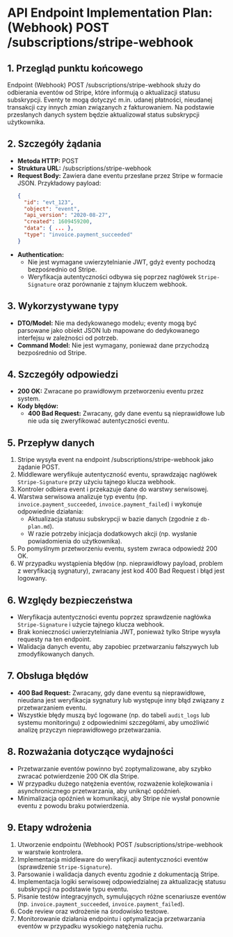 # API Endpoint Implementation Plan: (Webhook) POST /subscriptions/stripe-webhook

## 1. Przegląd punktu końcowego
Endpoint (Webhook) POST /subscriptions/stripe-webhook służy do odbierania eventów od Stripe, które informują o aktualizacji statusu subskrypcji. Eventy te mogą dotyczyć m.in. udanej płatności, nieudanej transakcji czy innych zmian związanych z fakturowaniem. Na podstawie przesłanych danych system będzie aktualizował status subskrypcji użytkownika.

## 2. Szczegóły żądania
- **Metoda HTTP:** POST
- **Struktura URL:** /subscriptions/stripe-webhook
- **Request Body:** Zawiera dane eventu przesłane przez Stripe w formacie JSON. Przykładowy payload:
  ```json
  {
    "id": "evt_123",
    "object": "event",
    "api_version": "2020-08-27",
    "created": 1609459200,
    "data": { ... },
    "type": "invoice.payment_succeeded"
  }
  ```
- **Authentication:**
  - Nie jest wymagane uwierzytelnianie JWT, gdyż eventy pochodzą bezpośrednio od Stripe.
  - Weryfikacja autentyczności odbywa się poprzez nagłówek `Stripe-Signature` oraz porównanie z tajnym kluczem webhook.

## 3. Wykorzystywane typy
- **DTO/Model:** Nie ma dedykowanego modelu; eventy mogą być parsowane jako obiekt JSON lub mapowane do dedykowanego interfejsu w zależności od potrzeb.
- **Command Model:** Nie jest wymagany, ponieważ dane przychodzą bezpośrednio od Stripe.

## 4. Szczegóły odpowiedzi
- **200 OK:** Zwracane po prawidłowym przetworzeniu eventu przez system.
- **Kody błędów:**
  - **400 Bad Request:** Zwracany, gdy dane eventu są nieprawidłowe lub nie uda się zweryfikować autentyczności eventu.

## 5. Przepływ danych
1. Stripe wysyła event na endpoint /subscriptions/stripe-webhook jako żądanie POST.
2. Middleware weryfikuje autentyczność eventu, sprawdzając nagłówek `Stripe-Signature` przy użyciu tajnego klucza webhook.
3. Kontroler odbiera event i przekazuje dane do warstwy serwisowej.
4. Warstwa serwisowa analizuje typ eventu (np. `invoice.payment_succeeded`, `invoice.payment_failed`) i wykonuje odpowiednie działania:
   - Aktualizacja statusu subskrypcji w bazie danych (zgodnie z `db-plan.md`).
   - W razie potrzeby inicjacja dodatkowych akcji (np. wysłanie powiadomienia do użytkownika).
5. Po pomyślnym przetworzeniu eventu, system zwraca odpowiedź 200 OK.
6. W przypadku wystąpienia błędów (np. nieprawidłowy payload, problem z weryfikacją sygnatury), zwracany jest kod 400 Bad Request i błąd jest logowany.

## 6. Względy bezpieczeństwa
- Weryfikacja autentyczności eventu poprzez sprawdzenie nagłówka `Stripe-Signature` i użycie tajnego klucza webhook.
- Brak konieczności uwierzytelniania JWT, ponieważ tylko Stripe wysyła requesty na ten endpoint.
- Walidacja danych eventu, aby zapobiec przetwarzaniu fałszywych lub zmodyfikowanych danych.

## 7. Obsługa błędów
- **400 Bad Request:** Zwracany, gdy dane eventu są nieprawidłowe, nieudana jest weryfikacja sygnatury lub występuje inny błąd związany z przetwarzaniem eventu.
- Wszystkie błędy muszą być logowane (np. do tabeli `audit_logs` lub systemu monitoringu) z odpowiednimi szczegółami, aby umożliwić analizę przyczyn nieprawidłowego przetwarzania.

## 8. Rozważania dotyczące wydajności
- Przetwarzanie eventów powinno być zoptymalizowane, aby szybko zwracać potwierdzenie 200 OK dla Stripe.
- W przypadku dużego natężenia eventów, rozważenie kolejkowania i asynchronicznego przetwarzania, aby uniknąć opóźnień.
- Minimalizacja opóźnień w komunikacji, aby Stripe nie wysłał ponownie eventu z powodu braku potwierdzenia.

## 9. Etapy wdrożenia
1. Utworzenie endpointu (Webhook) POST /subscriptions/stripe-webhook w warstwie kontrolera.
2. Implementacja middleware do weryfikacji autentyczności eventów (sprawdzenie `Stripe-Signature`).
3. Parsowanie i walidacja danych eventu zgodnie z dokumentacją Stripe.
4. Implementacja logiki serwisowej odpowiedzialnej za aktualizację statusu subskrypcji na podstawie typu eventu.
5. Pisanie testów integracyjnych, symulujących różne scenariusze eventów (np. `invoice.payment_succeeded`, `invoice.payment_failed`).
6. Code review oraz wdrożenie na środowisko testowe.
7. Monitorowanie działania endpointu i optymalizacja przetwarzania eventów w przypadku wysokiego natężenia ruchu. 